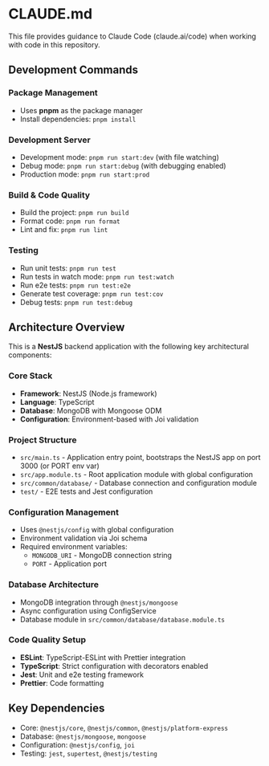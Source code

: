 # CLAUDE.md

This file provides guidance to Claude Code (claude.ai/code) when working with code in this repository.

## Development Commands

### Package Management
- Uses **pnpm** as the package manager
- Install dependencies: `pnpm install`

### Development Server
- Development mode: `pnpm run start:dev` (with file watching)
- Debug mode: `pnpm run start:debug` (with debugging enabled)
- Production mode: `pnpm run start:prod`

### Build & Code Quality
- Build the project: `pnpm run build`
- Format code: `pnpm run format`
- Lint and fix: `pnpm run lint`

### Testing
- Run unit tests: `pnpm run test`
- Run tests in watch mode: `pnpm run test:watch`
- Run e2e tests: `pnpm run test:e2e`
- Generate test coverage: `pnpm run test:cov`
- Debug tests: `pnpm run test:debug`

## Architecture Overview

This is a **NestJS** backend application with the following key architectural components:

### Core Stack
- **Framework**: NestJS (Node.js framework)
- **Language**: TypeScript
- **Database**: MongoDB with Mongoose ODM
- **Configuration**: Environment-based with Joi validation

### Project Structure
- `src/main.ts` - Application entry point, bootstraps the NestJS app on port 3000 (or PORT env var)
- `src/app.module.ts` - Root application module with global configuration
- `src/common/database/` - Database connection and configuration module
- `test/` - E2E tests and Jest configuration

### Configuration Management
- Uses `@nestjs/config` with global configuration
- Environment validation via Joi schema
- Required environment variables:
  - `MONGODB_URI` - MongoDB connection string
  - `PORT` - Application port

### Database Architecture
- MongoDB integration through `@nestjs/mongoose`
- Async configuration using ConfigService
- Database module in `src/common/database/database.module.ts`

### Code Quality Setup
- **ESLint**: TypeScript-ESLint with Prettier integration
- **TypeScript**: Strict configuration with decorators enabled
- **Jest**: Unit and e2e testing framework
- **Prettier**: Code formatting

## Key Dependencies
- Core: `@nestjs/core`, `@nestjs/common`, `@nestjs/platform-express`
- Database: `@nestjs/mongoose`, `mongoose`
- Configuration: `@nestjs/config`, `joi`
- Testing: `jest`, `supertest`, `@nestjs/testing`